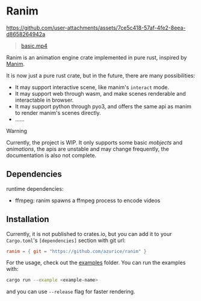 # Ranim

https://github.com/user-attachments/assets/7ce5c418-57af-4fe2-8eea-d8658264942a

> [basic.mp4](./assets/basic.mp4)

Ranim is an animation engine crate implemented in pure rust, inspired by [Manim](https://github.com/3b1b/manim/tree/master).

It is now just a pure rust crate, but in the future, there are many possibilities:
- It may support interactive scene, like manim's `interact` mode.
- It may support web through wasm, and make scenes renderable and interactable in browser.
- It may support python through pyo3, and offers the same api as manim to render manim's scenes directly.
- ......

> [!WARNING]
> Currently, the project is WIP. It only supports some basic *mobjects* and *animations*, the apis are unstable and may change frequently, the documentation is also not complete.

## Dependencies

runtime dependencies:
- ffmpeg: ranim spawns a ffmpeg process to encode videos

## Installation

Currently, it is not published to crates.io, but you can add it to your `Cargo.toml`'s `[dependencies]` section with git url:

```toml
ranim = { git = "https://github.com/azurice/ranim" }
```

For the usage, check out the [examples](./examples) folder. You can run the examples with:

```bash
cargo run --example <example-name>
```

and you can use `--release` flag for faster rendering.
